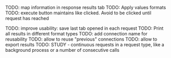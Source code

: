 TODO: map information in response results tab
TODO: Apply values formats
TODO: execute button maintains like clicked. Avoid to be clicked until request has reached


TODO: improve usability: save last tab opened in each request
TODO: Print all results in different format types
TODO: add connection name for reusability
TODO: allow to reuse "previous" connections
TODO: allow to export results
TODO: STUDY - continuous requests in a request type, like a background process or a number of consecutive calls
